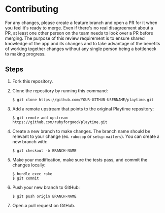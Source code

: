 # Contributing

For any changes, please create a feature branch and open a PR for it when you
feel it's ready to merge. Even if there's no real disagreement about a PR, at
least one other person on the team needs to look over a PR before merging. The
purpose of this review requirement is to ensure shared knowledge of the app and
its changes and to take advantage of the benefits of working together changes
without any single person being a bottleneck to making progress.

## Steps

1. Fork this repository.

2. Clone the repository by running this command:
    ```shell
    $ git clone https://github.com/YOUR-GITHUB-USERNAME/playtime.git
    ```

3. Add a remote upstream that points to the original Playtime repository:
    ```shell
    $ git remote add upstream https://github.com/rubyforgood/playtime.git
    ```

4. Create a new branch to make changes. The branch name should be relevant to
   your change (ex. `rubocop` or `setup-mailers`). You can create a new branch
   with:
    ```shell
    $ git checkout -b BRANCH-NAME
    ```

5. Make your modification, make sure the tests pass, and commit the changes
   locally:
    ```shell
    $ bundle exec rake
    $ git commit
    ```

6. Push your new branch to GitHub:
    ```shell
    $ git push origin BRANCH-NAME
    ```

7. Open a pull request on GitHub.
